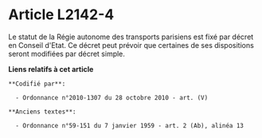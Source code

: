 # Article L2142-4

Le statut de la Régie autonome des transports parisiens est fixé par décret en Conseil d'Etat. Ce décret peut prévoir que
certaines de ses dispositions seront modifiées par décret simple.

**Liens relatifs à cet article**

	**Codifié par**:

	  - Ordonnance n°2010-1307 du 28 octobre 2010 - art. (V)

	**Anciens textes**:

	  - Ordonnance n°59-151 du 7 janvier 1959 - art. 2 (Ab), alinéa 13
